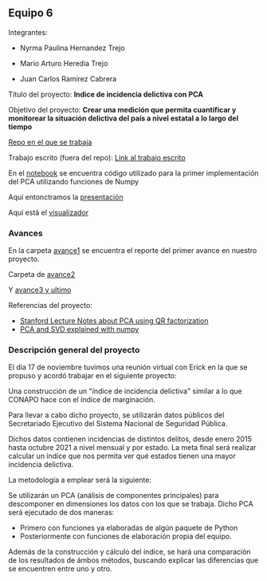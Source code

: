 ## Equipo 6

Integrantes:

* Nyrma Paulina Hernandez Trejo

* Mario Arturo Heredia Trejo

* Juan Carlos Ramirez Cabrera

Título del proyecto: **Indice de incidencia delictiva con PCA**

Objetivo del proyecto: **Crear una medición que permita cuantificar y monitorear la situación delictiva del país a nivel estatal a lo largo del tiempo**

[Repo en el que se trabaja](https://github.com/mhnk77/Optim_proyecto_final)

Trabajo escrito (fuera del repo): [Link al trabajo escrito](https://github.com/mhnk77/Optim_proyecto_final/blob/main/reporte/MNO_Reporte_Final_vfinal.pdf)


En el [notebook](https://github.com/mhnk77/Optim_proyecto_final/blob/main/notebooks/calculo_indice_PCA.ipynb) se encuentra código utilizado para la primer implementación del PCA utilizando funciones de Numpy

Aquí entonctramos la [presentación](https://github.com/mhnk77/Optim_proyecto_final/blob/main/resultados/presentacion.pdf)

Aquí está el [visualizador](https://datastudio.google.com/reporting/e4ffda99-e143-4e69-9454-391ea1796dc6)




### Avances

En la carpeta [avance1](https://github.com/ITAM-DS/analisis-numerico-computo-cientifico/tree/optimizacion-2021/proyecto_final/proyectos/equipos/equipo_6/avance_1) se encuentra el reporte del primer avance en nuestro proyecto. 

Carpeta de [avance2](https://github.com/ITAM-DS/analisis-numerico-computo-cientifico/tree/optimizacion-2021/proyecto_final/proyectos/equipos/equipo_6/avance_2)

Y [avance3 y ultimo](https://github.com/ITAM-DS/analisis-numerico-computo-cientifico/tree/optimizacion-2021/proyecto_final/proyectos/equipos/equipo_6/avance_3)

Referencias del proyecto:

* [Stanford Lecture Notes about PCA using QR factorization](https://web.stanford.edu/class/cme335/lecture6.pdf)
* [PCA and SVD explained with numpy](https://towardsdatascience.com/pca-and-svd-explained-with-numpy-5d13b0d2a4d8)


### Descripción general del proyecto

El día 17 de noviembre tuvimos una reunión virtual con Erick en la que se propuso y acordó trabajar en el siguiente proyecto:

Una construcción de un "índice de incidencia delictiva" similar a lo que CONAPO hace con el índice de marginación.

Para llevar a cabo dicho proyecto, se utilizarán datos públicos del Secretariado Ejecutivo del Sistema Nacional de Seguridad Pública.

Dichos datos contienen incidencias de distintos delitos, desde enero 2015 hasta octubre 2021 a nivel mensual y por estado. La meta final será realizar calcular un índice que nos permita ver qué estados tienen una mayor incidencia delictiva.

La metodología a emplear será la siguiente:

Se utilizarán un PCA  (análisis de componentes principales) para descomponer en dimensiones los datos con los que se trabaja. 
Dicho PCA será ejecutado de dos maneras:
 - Primero con funciones ya elaboradas de algún paquete de Python
 - Posteriormente con funciones de elaboración propia del equipo.
 
Además de la construcción y cálculo del índice, se hará una comparación de los resultados de ámbos métodos, buscando explicar las diferencias que se encuentren entre uno y otro.
